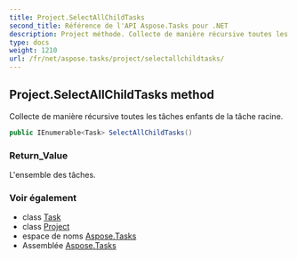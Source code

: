 ```yaml
---
title: Project.SelectAllChildTasks
second_title: Référence de l'API Aspose.Tasks pour .NET
description: Project méthode. Collecte de manière récursive toutes les tâches enfants de la tâche racine.
type: docs
weight: 1210
url: /fr/net/aspose.tasks/project/selectallchildtasks/
---
```

## Project.SelectAllChildTasks method

Collecte de manière récursive toutes les tâches enfants de la tâche racine.

```csharp
public IEnumerable<Task> SelectAllChildTasks()
```

### Return_Value

L'ensemble des tâches.

### Voir également

* class [Task](../../task/)
* class [Project](../)
* espace de noms [Aspose.Tasks](../../project/)
* Assemblée [Aspose.Tasks](../../../)


